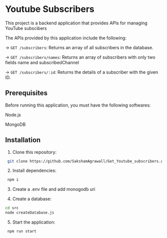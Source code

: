# Youtube Subscribers

This project is a backend application that provides APIs for managing YouTube subscibers

The APIs provided by this application include the following:

-> `GET /subscribers`: Returns an array of all subscribers in the database.

-> `GET /subscribers/names`: Returns an array of subscribers with only two fields name and subscribedChannel

-> `GET /subscribers/:id`: Returns the details of a subscriber with the given ID.

## Prerequisites

Before running this application, you must have the following softwares:

Node.js

MongoDB

## Installation

1. Clone this repository:

```bash
 git clone https://github.com/SakshamAgrawall/Get_Youtube_subscribers.git
```

2. Install dependencies:

```bash
 npm i
```

3. Create a .env file and add monogodb uri

4. Create a database:

```bash
cd src
node createDatabase.js
```

5. Start the application:

```bash
 npm run start
```

